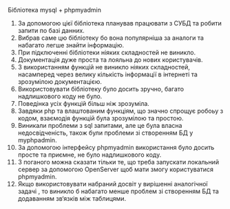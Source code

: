 Бібліотека mysql + phpmyadmin
1. За допомогою цієї бібліотека планував працювати з СУБД та робити запити по базі данних.
2. Вибрав саме цю бібліотеку бо вона популярніша за аналоги та набагато легше знайти інформацію.
3. При підключенні бібліотеки ніяких складностей не виникло.
4. Документація дуже проста та лояльна до нових користувачів.
5. З використанням функцій не виникло ніяких складностей, насамперед через велику кількість інформації в інтернеті та зрозумілою документацією.
6. Використовувати бібліотеку було досить зручно, багато надлишкового коду не було.
7. Поведінка усіх функцій більш ніж зрозуміла.
8. Завдяки php та влаштованим функціям, що значно спрощує робоьу з кодом, взаємодія функцій була зрозумілою та простою.
9. Виникали проблеми з sql запитами, але це була власна недосвідченість, також були проблеми зі створенням БД у myphpadmin.
10. За допомогою інтерфейсу phpmyadmin використання було досить просте та приємне, не було надлишкового коду.
11. З поганого можна сказати тільки те, що треба запускати локальний сервер за допомогою OpenServer щоб мати змогу користуватися phpmyadmin.
12. Якщо використовувати набраний досвіт у вирішенні аналогічної задачі , то виникло б набагато менше проблем зі створенням БД та додаванням зв‘язків між таблицями.
